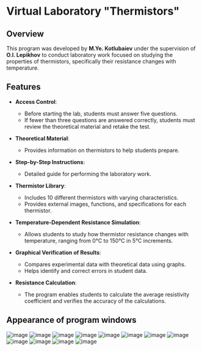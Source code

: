 # Virtual Laboratory "Thermistors"

## Overview

This program was developed by **M.Ye. Kotlubaiev** under the supervision of **O.I. Lepikhov** to conduct laboratory work focused on studying the properties of thermistors, specifically their resistance changes with temperature.

## Features

- **Access Control**:
  - Before starting the lab, students must answer five questions.
  - If fewer than three questions are answered correctly, students must review the theoretical material and retake the test.

- **Theoretical Material**:
  - Provides information on thermistors to help students prepare.

- **Step-by-Step Instructions**:
  - Detailed guide for performing the laboratory work.

- **Thermistor Library**:
  - Includes 10 different thermistors with varying characteristics.
  - Provides external images, functions, and specifications for each thermistor.

- **Temperature-Dependent Resistance Simulation**:
  - Allows students to study how thermistor resistance changes with temperature, ranging from 0°C to 150°C in 5°C increments.

- **Graphical Verification of Results**:
  - Compares experimental data with theoretical data using graphs.
  - Helps identify and correct errors in student data.

- **Resistance Calculation**:
  - The program enables students to calculate the average resistivity coefficient and verifies the accuracy of the calculations.

## Appearance of program windows

![image](https://github.com/user-attachments/assets/c464fd65-ec65-464c-9f1a-b779d0417fa9)
![image](https://github.com/user-attachments/assets/865fecd8-129c-45b9-a20c-9ad6e84d1da3)
![image](https://github.com/user-attachments/assets/f8169eab-5c6e-4192-9569-2b97636a2e71)
![image](https://github.com/user-attachments/assets/77531363-1e42-4518-bfc5-8242ba483c9c)
![image](https://github.com/user-attachments/assets/9af68755-ba5d-4dfa-a6b8-aa3c4ea39db7)
![image](https://github.com/user-attachments/assets/d6beddee-bf33-4fa6-a088-ca3ad25e0193)
![image](https://github.com/user-attachments/assets/d917db0c-23f1-437b-81f5-f23e5a4d2e9b)
![image](https://github.com/user-attachments/assets/4174979c-8822-4238-8a83-b1426124f840)
![image](https://github.com/user-attachments/assets/c367461c-cdb6-40c9-ba38-4a7ea76c7af6)
![image](https://github.com/user-attachments/assets/5450d68e-533a-4030-bdab-302e2231f089)
![image](https://github.com/user-attachments/assets/96b236a1-cd5f-45da-9a1d-83c6aabc4a2b)
![image](https://github.com/user-attachments/assets/79239a6b-4482-48ae-9163-bfd981833bc4)
